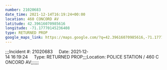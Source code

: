 ```yaml
---
number: 21020683
date_time: 2021-12-14T16:19:24+00:00
location: 460 CONCORD AV
latitude: 42.39616070985616
longitude: -71.17770145236408
type: RETURNED PROP
google_maps_link: https://maps.google.com/?q=42.39616070985616,-71.17770145236408
---
```


;;;Incident #: 21020683     Date: 2021‐12‐14 16:19:24     Type: RETURNED PROP;;;Location: POLICE STATION / 460 CONCORD AV;;;;;;
